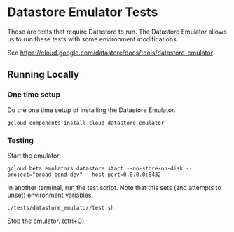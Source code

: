 # Datastore Emulator Tests
These are tests that require Datastore to run. The Datastore Emulator allows us to run these tests with some environment
modifications.

See https://cloud.google.com/datastore/docs/tools/datastore-emulator

## Running Locally
### One time setup
Do the one time setup of installing the Datastore Emulator.

`gcloud components install cloud-datastore-emulator`

### Testing 
Start the emulator:

`gcloud beta emulators datastore start --no-store-on-disk --project="broad-bond-dev" --host-port=0.0.0.0:8432`

In another terminal, run the test script. Note that this sets (and attempts to unset) environment variables.

`./tests/datastore_emulator/test.sh`

Stop the emulator. (ctrl+C)